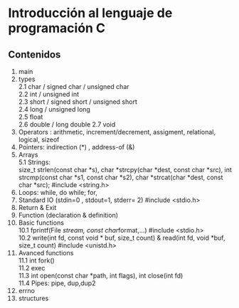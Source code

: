 # Introducción al lenguaje de programación C
## Contenidos

1. main  
2. types  
	2.1 char / signed  char / unsigned char\
	2.2 int / unsigned int  
	2.3 short / signed short / unsigned short\
	2.4 long / unsigned long  
	2.5 float  
	2.6 double / long double
	2.7 void  
3. Operators : arithmetic, increment/decrement, assigment, relational, logical, sizeof  
4. Pointers: indirection (*) , address-of (&)  
5. Arrays  
	5.1 Strings:\
	size_t strlen(const char   *s),  char *strcpy(char *dest, const char *src),  int strcmp(const char *s1, const char *s2),  char *strcat(char *dest, const char *src);        #include <string.h>  
6. Loops: while, do while; for,  
7. Standard IO (stdin=0 , stdout=1, stderr= 2)  #include <stdio.h>   
8. Return & Exit  
9. Function (declaration & definition)  
10. Basic functions	  
10.1 fprintf(File *stream, const char*format,...)      #include <stdio.h>   
	10.2 write(int fd, const void * buf, size_t count) & read(int fd, void *buf, size_t count) #include <unistd.h>  
11. Avanced functions  
	11.1 int fork()  
	11.2 exec  
	11.3 int open(const char *path, int flags), int close(int fd)  
	11.4 Pipes: pipe, dup,dup2  
12. errno  
13. structures  
